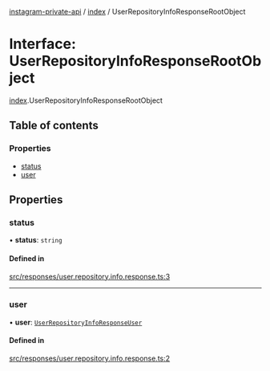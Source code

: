 [instagram-private-api](../../README.md) / [index](../../modules/index.md) / UserRepositoryInfoResponseRootObject

# Interface: UserRepositoryInfoResponseRootObject

[index](../../modules/index.md).UserRepositoryInfoResponseRootObject

## Table of contents

### Properties

- [status](UserRepositoryInfoResponseRootObject.md#status)
- [user](UserRepositoryInfoResponseRootObject.md#user)

## Properties

### status

• **status**: `string`

#### Defined in

[src/responses/user.repository.info.response.ts:3](https://github.com/Nerixyz/instagram-private-api/blob/0e0721c/src/responses/user.repository.info.response.ts#L3)

___

### user

• **user**: [`UserRepositoryInfoResponseUser`](UserRepositoryInfoResponseUser.md)

#### Defined in

[src/responses/user.repository.info.response.ts:2](https://github.com/Nerixyz/instagram-private-api/blob/0e0721c/src/responses/user.repository.info.response.ts#L2)
